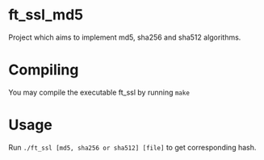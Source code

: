 # ft_ssl_md5

Project which aims to implement md5, sha256 and sha512 algorithms.

# Compiling

You may compile the executable ft_ssl by running `make`

# Usage

Run `./ft_ssl [md5, sha256 or sha512] [file]` to get corresponding hash.
